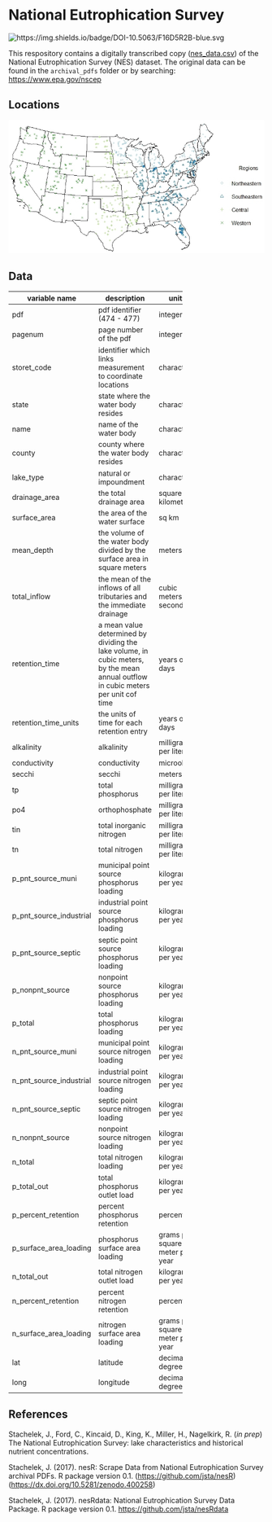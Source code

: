 
<!-- README.md is generated from README.Rmd. Please edit that file -->
National Eutrophication Survey
==============================

![<https://img.shields.io/badge/DOI-10.5063/F16D5R2B-blue.svg>](https://doi.org/10.5063/F16D5R2B)

This respository contains a digitally transcribed copy ([nes\_data.csv](https://github.com/ReproducibleQM/NES/raw/master/nes_data.csv)) of the National Eutrophication Survey (NES) dataset. The original data can be found in the `archival_pdfs` folder or by searching: <https://www.epa.gov/nscep>

Locations
---------

![](06_images/20170526/points_newnames_20170530_trim.jpeg)

Data
----

<!-- Do not edit this table without first updating METADATA.md -->
<table style="width:68%;">
<colgroup>
<col width="22%" />
<col width="37%" />
<col width="8%" />
</colgroup>
<thead>
<tr class="header">
<th>variable name</th>
<th>description</th>
<th>units</th>
</tr>
</thead>
<tbody>
<tr class="odd">
<td>pdf</td>
<td>pdf identifier (474 - 477)</td>
<td>integer</td>
</tr>
<tr class="even">
<td>pagenum</td>
<td>page number of the pdf</td>
<td>integer</td>
</tr>
<tr class="odd">
<td>storet_code</td>
<td>identifier which links measurement to coordinate locations</td>
<td>character</td>
</tr>
<tr class="even">
<td>state</td>
<td>state where the water body resides</td>
<td>character</td>
</tr>
<tr class="odd">
<td>name</td>
<td>name of the water body</td>
<td>character</td>
</tr>
<tr class="even">
<td>county</td>
<td>county where the water body resides</td>
<td>character</td>
</tr>
<tr class="odd">
<td>lake_type</td>
<td>natural or impoundment</td>
<td>character</td>
</tr>
<tr class="even">
<td>drainage_area</td>
<td>the total drainage area</td>
<td>square kilometers</td>
</tr>
<tr class="odd">
<td>surface_area</td>
<td>the area of the water surface</td>
<td>sq km</td>
</tr>
<tr class="even">
<td>mean_depth</td>
<td>the volume of the water body divided by the surface area in square meters</td>
<td>meters</td>
</tr>
<tr class="odd">
<td>total_inflow</td>
<td>the mean of the inflows of all tributaries and the immediate drainage</td>
<td>cubic meters per second</td>
</tr>
<tr class="even">
<td>retention_time</td>
<td>a mean value determined by dividing the lake volume, in cubic meters, by the mean annual outflow in cubic meters per unit cof time</td>
<td>years or days</td>
</tr>
<tr class="odd">
<td>retention_time_units</td>
<td>the units of time for each retention entry</td>
<td>years or days</td>
</tr>
<tr class="even">
<td>alkalinity</td>
<td>alkalinity</td>
<td>milligrams per liter</td>
</tr>
<tr class="odd">
<td>conductivity</td>
<td>conductivity</td>
<td>microohms</td>
</tr>
<tr class="even">
<td>secchi</td>
<td>secchi</td>
<td>meters</td>
</tr>
<tr class="odd">
<td>tp</td>
<td>total phosphorus</td>
<td>milligrams per liter</td>
</tr>
<tr class="even">
<td>po4</td>
<td>orthophosphate</td>
<td>milligrams per liter</td>
</tr>
<tr class="odd">
<td>tin</td>
<td>total inorganic nitrogen</td>
<td>milligrams per liter</td>
</tr>
<tr class="even">
<td>tn</td>
<td>total nitrogen</td>
<td>milligrams per liter</td>
</tr>
<tr class="odd">
<td>p_pnt_source_muni</td>
<td>municipal point source phosphorus loading</td>
<td>kilograms per year</td>
</tr>
<tr class="even">
<td>p_pnt_source_industrial</td>
<td>industrial point source phosphorus loading</td>
<td>kilograms per year</td>
</tr>
<tr class="odd">
<td>p_pnt_source_septic</td>
<td>septic point source phosphorus loading</td>
<td>kilograms per year</td>
</tr>
<tr class="even">
<td>p_nonpnt_source</td>
<td>nonpoint source phosphorus loading</td>
<td>kilograms per year</td>
</tr>
<tr class="odd">
<td>p_total</td>
<td>total phosphorus loading</td>
<td>kilograms per year</td>
</tr>
<tr class="even">
<td>n_pnt_source_muni</td>
<td>municipal point source nitrogen loading</td>
<td>kilograms per year</td>
</tr>
<tr class="odd">
<td>n_pnt_source_industrial</td>
<td>industrial point source nitrogen loading</td>
<td>kilograms per year</td>
</tr>
<tr class="even">
<td>n_pnt_source_septic</td>
<td>septic point source nitrogen loading</td>
<td>kilograms per year</td>
</tr>
<tr class="odd">
<td>n_nonpnt_source</td>
<td>nonpoint source nitrogen loading</td>
<td>kilograms per year</td>
</tr>
<tr class="even">
<td>n_total</td>
<td>total nitrogen loading</td>
<td>kilograms per year</td>
</tr>
<tr class="odd">
<td>p_total_out</td>
<td>total phosphorus outlet load</td>
<td>kilograms per year</td>
</tr>
<tr class="even">
<td>p_percent_retention</td>
<td>percent phosphorus retention</td>
<td>percent</td>
</tr>
<tr class="odd">
<td>p_surface_area_loading</td>
<td>phosphorus surface area loading</td>
<td>grams per square meter per year</td>
</tr>
<tr class="even">
<td>n_total_out</td>
<td>total nitrogen outlet load</td>
<td>kilograms per year</td>
</tr>
<tr class="odd">
<td>n_percent_retention</td>
<td>percent nitrogen retention</td>
<td>percent</td>
</tr>
<tr class="even">
<td>n_surface_area_loading</td>
<td>nitrogen surface area loading</td>
<td>grams per square meter per year</td>
</tr>
<tr class="odd">
<td>lat</td>
<td>latitude</td>
<td>decimal degrees</td>
</tr>
<tr class="even">
<td>long</td>
<td>longitude</td>
<td>decimal degrees</td>
</tr>
</tbody>
</table>

References
----------

Stachelek, J., Ford, C., Kincaid, D., King, K., Miller, H., Nagelkirk, R. (*in prep*) The National Eutrophication Survey: lake characteristics and historical nutrient concentrations.

Stachelek, J. (2017). nesR: Scrape Data from National Eutrophication Survey archival PDFs. R package version 0.1. (<https://github.com/jsta/nesR>) (<https://dx.doi.org/10.5281/zenodo.400258>)

Stachelek, J. (2017). nesRdata: National Eutrophication Survey Data Package. R package version 0.1. <https://github.com/jsta/nesRdata>
